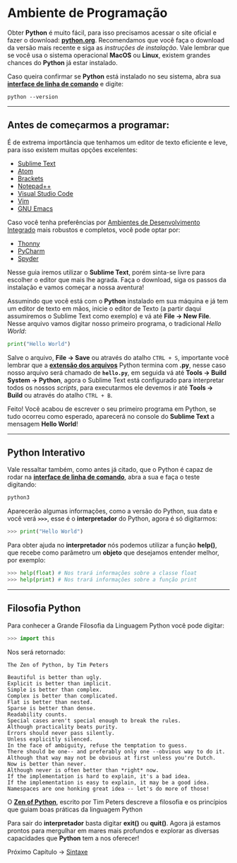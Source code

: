 # Ambiente de Programação

Obter **Python** é muito fácil, para isso precisamos acessar o site oficial e fazer o download: **[python.org](https://www.python.org/downloads/)**. Recomendamos que você faça o download da versão mais recente e siga as *instruções de instalação*. Vale lembrar que se você usa o sistema operacional **MacOS** ou **Linux**, existem grandes chances do **Python** já estar instalado.

Caso queira confirmar se **Python** está instalado no seu sistema, abra sua **[interface de linha de comando](https://pt.wikipedia.org/wiki/Interface_de_linha_de_comandos)** e digite:

```
python --version
```

---------------------------------------

## Antes de começarmos a programar: 

É de extrema importância que tenhamos um editor de texto eficiente e leve, para isso existem muitas opções excelentes:

- [Sublime Text](https://www.sublimetext.com/)
- [Atom](https://atom.io/)
- [Brackets](http://brackets.io/)
- [Notepad++](https://notepad-plus-plus.org/)
- [Visual Studio Code](https://code.visualstudio.com/)
- [Vim](https://www.vim.org/)
- [GNU Emacs](https://www.gnu.org/software/emacs/)

Caso você tenha preferências por [Ambientes de Desenvolvimento Integrado](https://pt.wikipedia.org/wiki/Ambiente_de_desenvolvimento_integrado) mais robustos e completos, você pode optar por:

- [Thonny](https://thonny.org/)
- [PyCharm](https://www.jetbrains.com/pycharm/download/)
- [Spyder](https://www.spyder-ide.org/)

Nesse guia iremos utilizar o **Sublime Text**, porém sinta-se livre para escolher o editor que mais lhe agrada. Faça o download, siga os passos da instalação e vamos começar a nossa aventura!

Assumindo que você está com o **Python** instalado em sua máquina e já tem um editor de texto em mãos, inicie o editor de Texto (a partir daqui assumiremos o Sublime Text como exemplo) e vá até **File -> New File**. Nesse arquivo vamos digitar nosso primeiro programa, o tradicional *Hello World*:

```python
print("Hello World")
```

Salve o arquivo, **File -> Save** ou através do atalho `CTRL + S`, importante você lembrar que a **[extensão dos arquivos](https://pt.wikipedia.org/wiki/Extensão_de_nome_de_ficheiro)** Python termina com **.py**, nesse caso nosso arquivo será chamado de **`hello.py`**, em seguida vá até **Tools -> Build System -> Python**, agora o Sublime Text está configurado para interpretar todos os nossos *scripts*, para executarmos ele devemos ir até **Tools -> Build** ou através do atalho `CTRL + B`.

Feito! Você acabou de escrever o seu primeiro programa em Python, se tudo ocorreu como esperado, aparecerá no console do **Sublime Text** a mensagem **Hello World**! 

---------------------------------------

## Python Interativo

Vale ressaltar também, como antes já citado, que o Python é capaz de rodar na **[interface de linha de comando](https://pt.wikipedia.org/wiki/Interface_de_linha_de_comandos)**, abra a sua e faça o teste digitando:

```python
python3
```

Aparecerão algumas informações, como a versão do Python, sua data e você verá **`>>>`**, esse é o **interpretador** do Python, agora é só digitarmos:

```python
>>> print("Hello World")
```

Para obter ajuda no **interpretador** nós podemos utilizar a função **help()**, que recebe como parâmetro um **objeto** que desejamos entender melhor, por exemplo:

```python
>>> help(float) # Nos trará informações sobre a classe float
>>> help(print) # Nos trará informações sobre a função print
```

---------------------------------------

## Filosofia Python

Para conhecer a Grande Filosofia da Linguagem Python você pode digitar:

```python
>>> import this
```

Nos será retornado:

```
The Zen of Python, by Tim Peters

Beautiful is better than ugly.
Explicit is better than implicit.
Simple is better than complex.
Complex is better than complicated.
Flat is better than nested.
Sparse is better than dense.
Readability counts.
Special cases aren't special enough to break the rules.
Although practicality beats purity.
Errors should never pass silently.
Unless explicitly silenced.
In the face of ambiguity, refuse the temptation to guess.
There should be one-- and preferably only one --obvious way to do it.
Although that way may not be obvious at first unless you're Dutch.
Now is better than never.
Although never is often better than *right* now.
If the implementation is hard to explain, it's a bad idea.
If the implementation is easy to explain, it may be a good idea.
Namespaces are one honking great idea -- let's do more of those!
```

O **[Zen of Python](https://en.wikipedia.org/wiki/Zen_of_Python)**, escrito por Tim Peters descreve a filosofia e os princípios que guiam boas práticas da linguagem Python

Para sair do **interpretador** basta digitar **exit()** ou **quit()**. Agora já estamos prontos para mergulhar em mares mais profundos e explorar as diversas capacidades que **Python** tem a nos oferecer!

Próximo Capítulo -> [Sintaxe](https://github.com/the-akira/Python-Iluminado/blob/master/Capitulos/03.Sintaxe.md)
